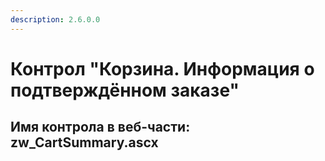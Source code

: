 ```yaml
---
description: 2.6.0.0
---
```


# Контрол "Корзина. Информация о подтверждённом заказе"

## Имя контрола в веб-части: zw\_CartSummary.ascx

